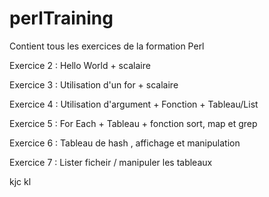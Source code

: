 perlTraining
============

Contient tous les exercices de la formation Perl

Exercice 2 : Hello World + scalaire

Exercice 3 : Utilisation d'un for + scalaire

Exercice 4 : Utilisation d'argument + Fonction + Tableau/List

Exercice 5 : For Each + Tableau + fonction sort, map et grep

Exercice 6 : Tableau de hash , affichage et manipulation

Exercice 7 : Lister ficheir / manipuler les tableaux


kjc kl
